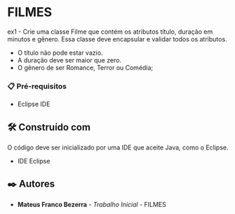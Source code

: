 # FILMES

ex1 - Crie uma classe Filme que contém os atributos título, duração em minutos e gênero. Essa classe deve encapsular e validar todos os atributos.

- O título não pode estar vazio.
- A duração deve ser maior que zero.
- O gênero de ser Romance, Terror ou Comédia;

### 📋 Pré-requisitos

- Eclipse IDE
  
## 🛠️ Construído com

O código deve ser inicializado por uma IDE que aceite Java, como o Eclipse.

* IDE Eclipse

## ✒️ Autores

* **Mateus Franco Bezerra** - *Trabalho Inicial* - FILMES
